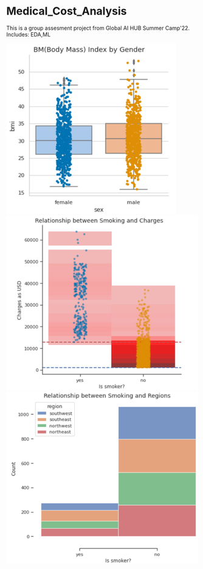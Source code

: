 # Medical_Cost_Analysis
This is a group assesment project from Global AI HUB Summer Camp'22. Includes: EDA,ML

![PLot](plot_images/BMI_by_Gender.png)
![Plot](plot_images/Smoking&Charges_rel.png)
![Plot](plot_images/Smokers_from_regions.png)
